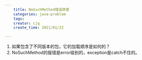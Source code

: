 ```yaml
---
    title: NoSuchMethod错误排查
    categories: java-problem
    tags:
    creator: cjq
    create_time: 2021/01/22

---
```


1. 如果包含了不同版本的包，它的加载顺序是如何的？
2. NoSuchMethod的报错是error级别的，exception是catch不住的。